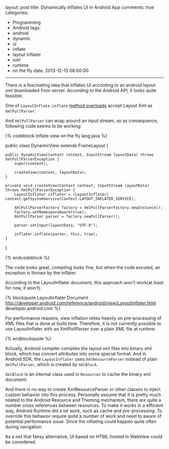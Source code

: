 layout: post
title: Dynamically inflates UI in Android App
comments: true
categories:
  - Programming
  - Android
tags:
  - android
  - dynamic
  - ui
  - inflate
  - layout inflater
  - xml
  - runtime
  - on the fly
date: 2013-12-13 08:00:00
---
There is a fascinating idea that inflates UI according to an android layout xml downloaded from server. According to the Android API, it looks quite feasible.

One of `LayoutInflate.inflate` <a href="http://developer.android.com/reference/android/view/LayoutInflater.html#inflate(org.xmlpull.v1.XmlPullParser, android.view.ViewGroup)">method overloads</a> accept Layout Xml as `XmlPullParser`.

And `XmlPullParser` can wrap around an input stream, so as consequence, following code seems to be working:

{% codeblock Inflate view on the fly lang:java %}

public class DynamicView extends FrameLayout {

    public DynamicView(Context context, InputStream layoutData) throws XmlPullParserException {
        super(context);

        createView(context, layoutData);
    }

    private void createView(Context context, InputStream layoutData) throws XmlPullParserException {
        LayoutInflater inflater = (LayoutInflater) context.getSystemService(Context.LAYOUT_INFLATER_SERVICE);

        XmlPullParserFactory factory = XmlPullParserFactory.newInstance();
        factory.setNamespaceAware(true);
        XmlPullParser parser = factory.newPullParser();

        parser.setInput(layoutData, "UTF-8");

        inflater.inflate(parser, this, true);
    }
}

{% endcodeblock %}

The code looks great, compiling looks fine, but when the code excuted, an exception is thrown by the inflater.

According to the LayoutInflater document, this approach won't work(at least for now, it won't).

{% blockquote LayoutInflater Document http://developer.android.com/reference/android/view/LayoutInflater.html developer.android.com %}

  For performance reasons, view inflation relies heavily on pre-processing of XML files that is done at build time. Therefore, it is not currently possible to use LayoutInflater with an XmlPullParser over a plain XML file at runtime.

{% endblockquote %}

Actually, Android compiler compiles the layout xml files into binary xml block, which has convert attributes into some special format. And in Android SDK, the `LayoutInflater` uses `XmlResourceParser` instead of plain `XmlPullParser`, which is created by `XmlBlock`.

`XmlBlock` is an internal class used in `Resources` to cache the binary xml document.

And there is no way to create XmlResourceParser or other classes to inject custom behavior into this process. Personally assume that it is pretty much related to the Android Resource and Theming mechanism, there are quite a number cross references between resources. To make it works in a efficient way, Android Runtime did a lot work, such as cache and pre-processing. To override this behavior require quite a number of work and need to aware of potential performance issue. Since the inflating could happen quite often during navigation.

As a not that fansy alternative, UI based on HTML hosted in WebView could be considered.
